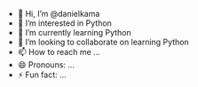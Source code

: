 - 👋 Hi, I’m @danielkama
- 👀 I’m interested in Python
- 🌱 I’m currently learning Python
- 💞️ I’m looking to collaborate on learning Python
- 📫 How to reach me ...
- 😄 Pronouns: ...
- ⚡ Fun fact: ...

<!---
danielkama/danielkama is a ✨ special ✨ repository because its `README.md` (this file) appears on your GitHub profile.
You can click the Preview link to take a look at your changes.
--->
